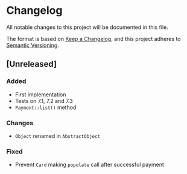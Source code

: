 # Changelog
All notable changes to this project will be documented in this file.

The format is based on [Keep a Changelog](https://keepachangelog.com/en/1.0.0/),
and this project adheres to [Semantic Versioning](https://semver.org/spec/v2.0.0.html).

## [Unreleased]

### Added
- First implementation
- Tests on 7.1, 7.2 and 7.3
- `Payment::list()` method

### Changes
- `Object` renamed in `AbstractObject`

### Fixed
- Prevent `Card` making `populate` call after successful payment

